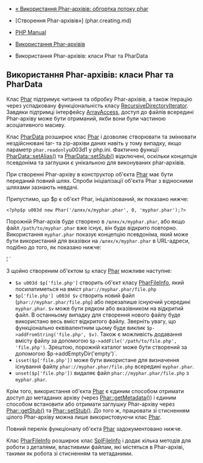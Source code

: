 - [« Використання Phar-архівів: обгортка потоку
phar](phar.using.stream.md)
- [Створення Phar-архівів»] (phar.creating.md)

- [PHP Manual](index.md)
- [Використання Phar-архівів](phar.using.md)
- Використання Phar-архівів: класи Phar та PharData

## Використання Phar-архівів: класи Phar та PharData

Клас [Phar](class.phar.md) підтримує читання та обробку
Phar-архівів, а також ітерацію через успадковану функціональність
класу
[RecursiveDirectoryIterator](class.recursivedirectoryiterator.md).
Завдяки підтримці інтерфейсу [ArrayAccess](class.arrayaccess.md),
доступ до файлів всередині Phar-архіву може бути отриманий, якби вони
були частиною асоціативного масиву.

Клас [PharData](class.phardata.md) розширює клас
[Phar](class.phar.md) і дозволяє створювати та змінювати нездійснювані
tar- та zip-архіви даних навіть у тому випадку, якщо параметр
`phar.readonly`u003d1 у php.ini. Фактично функції
[PharData::setAlias()](phardata.setalias.md) та
[PharData::setStub()](phardata.setstub.md) відключені, оскільки
концепція псевдоніма та заглушки є унікальною для виконуваних
phar-архівів.

При створенні Phar-архіву в конструктор об'єкта
[Phar](class.phar.md) має бути переданий повний шлях. Спроби
ініціалізації об'єкта Phar з відносними шляхами зазнають невдачі.

Припустимо, що $p є об'єкт Phar, ініціалізований, як показано
нижче:

` <?php$p u003d new Phar('/шлях/к/myphar.phar', 0, 'myphar.phar');?> `

Порожній Phar-архів буде створено в `/шлях/к/myphar.phar`, або якщо файл
`/path/to/myphar.phar` вже існує, він буде відкрито повторно.
Використання `myphar.phar` показує концепцію псевдоніма, який
може бути використаний для вказівки на `/шлях/к/myphar.phar` в
URL-адреси, подібно до того, як показано нижче:

¦<?php//ці два дзвінки file_get_contents() рівнозначні в том випадку, якщо// /шлях/к/myphar.phar має явно заданий псевдонім будь? Phar,// як показано в попередньому прикладі$f u003d file_get_contents('phar:///шлях/к/myphar.phar/whatever.txt');$f u003d file_get_contents('phar://myphar.phar/whate txt');?> `

З щойно створеним об'єктом `$p` класу [Phar](class.phar.md)
можливе наступне:

- `$a u003d $p['file.php']` створить об'єкт класу
[PharFileInfo](class.pharfileinfo.md), який посилатиметься на
вміст `phar://myphar.phar/file.php`
- `$p['file.php'] u003d $v` створить новий файл
(`phar://myphar.phar/file.php`) або перезапише існуючий усередині
`myphar.phar`. `$v` може бути рядком або вказівником на відкритий
файл. В останньому випадку для створення нового файлу буде
використано весь вміст відкритого файлу. Зверніть увагу, що
функціонально еквівалентним цьому буде виклик
`$p->addFromString('file.php', $v)`. Також є можливість
додавання вмісту файлу за допомогою
`$p->addFile('/path/to/file.php', 'file.php')`. Зрештою, порожній
каталог може бути створений за допомогою $p->addEmptyDir('empty')`.
- `isset($p['file.php'])` може бути використане для визначення
існування файлу `phar://myphar.phar/file.php` всередині
`myphar.phar`.
- `unset($p['file.php'])` видаляє файл `phar://myphar.phar/file.php`
з `myphar.phar`.

Крім того, використання об'єкта [Phar](class.phar.md) є
єдиним способом отримати доступ до метаданих архіву (через
[Phar::getMetadata()](phar.getmetadata.md)) і єдиним способом
встановити або отримати заглушку Phar-архіву через
[Phar::getStub()](phar.getstub.md) та
[Phar::setStub()](phar.setstub.md). До того ж, працювати зі стисненням
цілого Phar-архіву можна лише використовуючи клас [Phar](class.phar.md).

Повний перелік функціоналу об'єкта [Phar](class.phar.md)
задокументовано нижче.

Клас [PharFileInfo](class.pharfileinfo.md) розширює клас
[SplFileInfo](class.splfileinfo.md) і додає кілька методів для
роботи з деталями, властивими файлам, які містяться в Phar-архіві,
такими як робота зі стисненням та метаданими.
